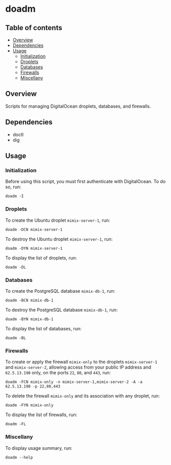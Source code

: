 doadm
=====


<a name="toc">Table of contents</a>
-----------------------------------

- [Overview](#overview)
- [Dependencies](#dependencies)
- [Usage](#usage)
  + [Initialization](#init)
  + [Droplets](#droplets)
  + [Databases](#databases)
  + [Firewalls](#firewalls)
  + [Miscellany](#miscellany)


<a name="overview">Overview</a>
-------------------------------

Scripts for managing DigitalOcean droplets, databases, and firewalls.


<a name="dependencies">Dependencies</a>
---------------------------------------

- doctl
- dig


<a name="usage">Usage</a>
-------------------------

### <a name="init">Initialization</a>

Before using this script, you must first authenticate with DigitalOcean. To do so, run:

    doadm -I


### <a name="droplets">Droplets</a>

To create the Ubuntu droplet `mimix-server-1`, run:

    doadm -DCN mimix-server-1

To destroy the Ubuntu droplet `mimix-server-1`, run:

    doadm -DYN mimix-server-1

To display the list of droplets, run:

    doadm -DL


### <a name="databases">Databases</a>

To create the PostgreSQL database `mimix-db-1`, run:

    doadm -BCN mimix-db-1

To destroy the PostgreSQL database `mimix-db-1`, run:

    doadm -BYN mimix-db-1

To display the list of databases, run:

    doadm -BL


### <a name="firewalls">Firewalls</a>

To create or apply the firewall `mimix-only` to the droplets `mimix-server-1` and `mimix-server-2`,
allowing access from your public IP address and `62.5.13.190` only, on the ports `22`, `80`, and
`443`, run:

    doadm -FCN mimix-only -n mimix-server-1,mimix-server-2 -A -a 62.5.13.190 -p 22,80,443

To delete the firewall `mimix-only` and its association with any droplet, run:

    doadm -FYN mimix-only

To display the list of firewalls, run:

    doadm -FL


### <a name="miscellany">Miscellany</a>

To display usage summary, run:

    doadm --help
